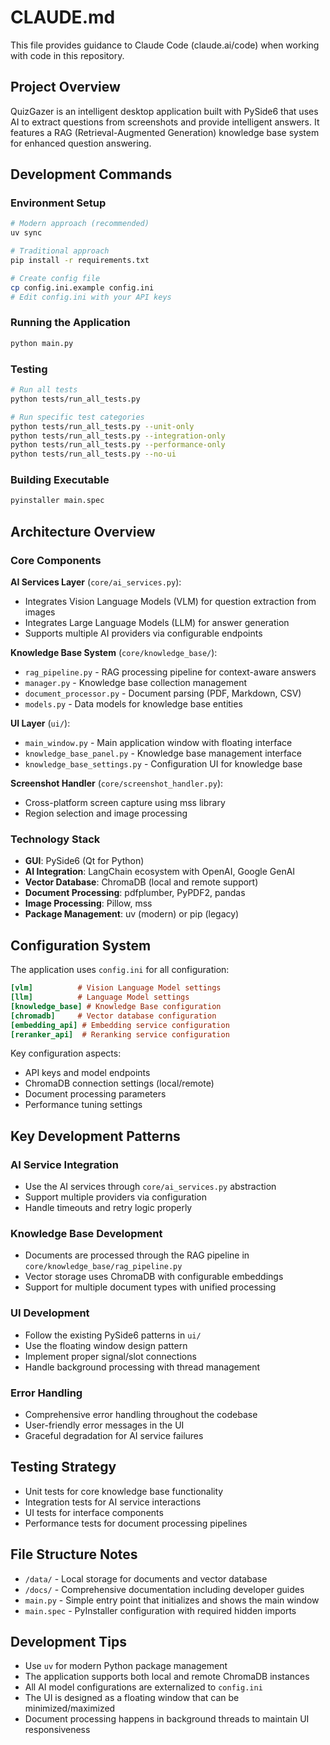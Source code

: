 # CLAUDE.md

This file provides guidance to Claude Code (claude.ai/code) when working with code in this repository.

## Project Overview

QuizGazer is an intelligent desktop application built with PySide6 that uses AI to extract questions from screenshots and provide intelligent answers. It features a RAG (Retrieval-Augmented Generation) knowledge base system for enhanced question answering.

## Development Commands

### Environment Setup
```bash
# Modern approach (recommended)
uv sync

# Traditional approach
pip install -r requirements.txt

# Create config file
cp config.ini.example config.ini
# Edit config.ini with your API keys
```

### Running the Application
```bash
python main.py
```

### Testing
```bash
# Run all tests
python tests/run_all_tests.py

# Run specific test categories
python tests/run_all_tests.py --unit-only
python tests/run_all_tests.py --integration-only
python tests/run_all_tests.py --performance-only
python tests/run_all_tests.py --no-ui
```

### Building Executable
```bash
pyinstaller main.spec
```

## Architecture Overview

### Core Components

**AI Services Layer** (`core/ai_services.py`):
- Integrates Vision Language Models (VLM) for question extraction from images
- Integrates Large Language Models (LLM) for answer generation
- Supports multiple AI providers via configurable endpoints

**Knowledge Base System** (`core/knowledge_base/`):
- `rag_pipeline.py` - RAG processing pipeline for context-aware answers
- `manager.py` - Knowledge base collection management
- `document_processor.py` - Document parsing (PDF, Markdown, CSV)
- `models.py` - Data models for knowledge base entities

**UI Layer** (`ui/`):
- `main_window.py` - Main application window with floating interface
- `knowledge_base_panel.py` - Knowledge base management interface
- `knowledge_base_settings.py` - Configuration UI for knowledge base

**Screenshot Handler** (`core/screenshot_handler.py`):
- Cross-platform screen capture using mss library
- Region selection and image processing

### Technology Stack

- **GUI**: PySide6 (Qt for Python)
- **AI Integration**: LangChain ecosystem with OpenAI, Google GenAI
- **Vector Database**: ChromaDB (local and remote support)
- **Document Processing**: pdfplumber, PyPDF2, pandas
- **Image Processing**: Pillow, mss
- **Package Management**: uv (modern) or pip (legacy)

## Configuration System

The application uses `config.ini` for all configuration:

```ini
[vlm]          # Vision Language Model settings
[llm]          # Language Model settings
[knowledge_base] # Knowledge Base configuration
[chromadb]     # Vector database configuration
[embedding_api] # Embedding service configuration
[reranker_api]  # Reranking service configuration
```

Key configuration aspects:
- API keys and model endpoints
- ChromaDB connection settings (local/remote)
- Document processing parameters
- Performance tuning settings

## Key Development Patterns

### AI Service Integration
- Use the AI services through `core/ai_services.py` abstraction
- Support multiple providers via configuration
- Handle timeouts and retry logic properly

### Knowledge Base Development
- Documents are processed through the RAG pipeline in `core/knowledge_base/rag_pipeline.py`
- Vector storage uses ChromaDB with configurable embeddings
- Support for multiple document types with unified processing

### UI Development
- Follow the existing PySide6 patterns in `ui/`
- Use the floating window design pattern
- Implement proper signal/slot connections
- Handle background processing with thread management

### Error Handling
- Comprehensive error handling throughout the codebase
- User-friendly error messages in the UI
- Graceful degradation for AI service failures

## Testing Strategy

- Unit tests for core knowledge base functionality
- Integration tests for AI service interactions
- UI tests for interface components
- Performance tests for document processing pipelines

## File Structure Notes

- `/data/` - Local storage for documents and vector database
- `/docs/` - Comprehensive documentation including developer guides
- `main.py` - Simple entry point that initializes and shows the main window
- `main.spec` - PyInstaller configuration with required hidden imports

## Development Tips

- Use `uv` for modern Python package management
- The application supports both local and remote ChromaDB instances
- All AI model configurations are externalized to `config.ini`
- The UI is designed as a floating window that can be minimized/maximized
- Document processing happens in background threads to maintain UI responsiveness
